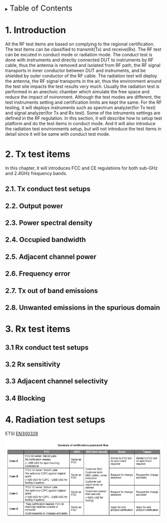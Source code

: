 <details>
<summary><font size=5>Table of Contents</font> </summary>

- [1. Introduction](#1-introduction)
- [2. Tx test items](#2-Tx-test-items)
  - [2.1 Tx conduct test setups](#21-Tx-conduct-test-setups)
  - [2.2 Output power](#22-Output-power)
  - [2.3 Power spectral density](#23-Power-spectral-density)
  - [2.4 Occupied bandwidth](#24-Occupied-bandwidth)
  - [2.5 Adjacent channel power](#25-Adjacent-channel-power)
  - [2.6 Frequency error](#26-Frequency-error)
  - [2.7 Tx out of band emissions](#27-Tx-out-of-band-emissions)
  - [2.8 Unwanted emissions in the spurious domain](#28-Unwanted-emissions-in-the-spurious-domain)
- [3. Rx test items](#3-Rx-test-items)
  - [3.1 Rx conduct test setups](#31-Rx-conduct-test-setups)
  - [3.2 Rx sensitivity](#32-Rx-sensitivity)
  - [3.3 Adjacent channel selectivity](#33-Adjacent-channel-selectivity)
  - [3.4 Blocking](#34-Blocking)
- [4. Radiation test setups](#4-Radiation-test-setups)

</details>


# 1. Introduction
All the RF test items are based on complying to the regional certification. The test items can be classified to transmit(Tx) and receive(Rx). The RF test can be excuted in conduct mode or radiation mode. The conduct test is done with instruments and directly connected DUT to instruments by RF cable, thus the antenna is removed and isolated from RF path, the RF signal transports in inner conductor between DUT and instruments, and be shielded by outer conductor of the RF cable. The radiation test will deploy the antenna, the RF signal transports in the air, thus the environment around the test site impacts the test results very much. Usually the radiation test is performed in an anechoic chamber which simulate the free space and reduce the impact of nvironment. Although the test modes are different, the test instruments setting and certification limits are kept the same.
For the RF testing, it will deploys instruments such as spectrum analyzer(for Tx test) and signal analyzer(for Tx and Rx test). Some of the intruments settings are defined in the RF regulation. In this section, it will describe how to setup test platform and do the test items in conduct mode. And it will also introduce the radiation test environments setup, but will not introduce the test items in detail since it will be same with conduct test mode.
# 2. Tx test items
In this chapter, it will introduces FCC and CE regulations for both sub-GHz and 2.4GHz frequency bands. 

 ## 2.1. Tx conduct test setups

 ## 2.2. Output power

 ## 2.3. Power spectral density

 ## 2.4. Occupied bandwidth

 ## 2.5. Adjacent channel power

 ## 2.6. Frequency error

 ## 2.7. Tx out of band emissions

 ## 2.8. Unwanted emissions in the spurious domain


# 3. Rx test items

 ## 3.1 Rx conduct test setups

 ## 3.2 Rx sensitivity

 ## 3.3 Adjacent channel selectivity

 ## 3.4 Blocking


# 4. Radiation test setups



ETSI [EN300328](https://ec.europa.eu/growth/single-market/european-standards/harmonised-standards/red_en) 


<div align="center">
<img src="files\HW-Comply-to-the-Regulations\Flow-Sum.png">  
</div>




